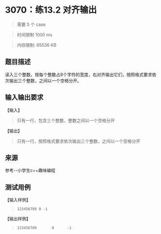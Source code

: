 # 3070：练13.2 对齐输出

> 需要 5 个 case

> 时间限制 1000 ms

> 内存限制: 65536 KB

## 题目描述

读入三个整数，按每个整数占8个字符的宽度，右对齐输出它们，按照格式要求依次输出三个整数，之间以一个空格分开。

## 输入输出要求

【输入】

> 只有一行，包含三个整数，整数之间以一个空格分开

【输出】

> 只有一行，按照格式要求依次输出三个整数，之间以一个空格分开

## 来源

参考--小学生c++趣味编程

## 测试用例

【输入样例】

> `123456789 0 -1`

【输出样例】

> `123456789       0      -1`





